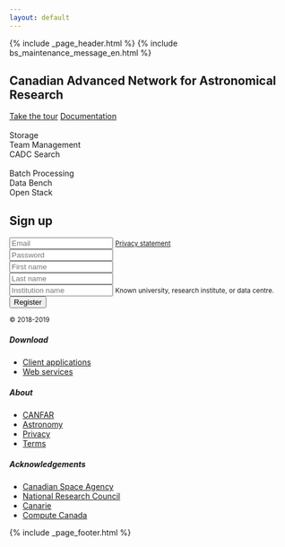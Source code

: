 ```yaml
---
layout: default
---
```


{% include _page_header.html %} {% include bs_maintenance_message_en.html %}

<div id="stars"></div>
<div class="container">
  <div class="py-3 pb-md-5">
    <div class="row">
      <div class="col-md-7 order-1 mb-4 text-center">
        <h2 class="mt-5 h4 text-left font-weight-light">Canadian Advanced Network for Astronomical Research</h2>
        <div role="toolbar" aria-label="Action button toolbar" class="pt-2 text-left">
          <a href="docs/quick_start/" class="btn btn-outline-info mr-3 font-weight-bold">Take the tour</a>
          <a href="docs/" class="btn btn-primary">Documentation</a>
        </div>
        <br />
        <div class="mt-md-5">
          <div class="row text-center mb-3">
            <div class="mx-1 col">
              <a href="http://apps.canfar.net/storage/list" class="text-secondary">
                <i class="fas fa-hdd service-link"></i>
              </a>
              <div>
                <span>Storage</span>
              </div>
            </div>
            <div class="mx-1 col">
              <a href="http://apps.canfar.net/gmui" class="text-secondary">
                <i class="fas fa-users service-link"></i>
              </a>
              <div>
                <span>Team Management</span>
              </div>
            </div>
            <div class="mx-1 col">
              <a href="http://www.cadc-ccda.hia-iha.nrc-cnrc.gc.ca/en/search/" class="text-secondary">
                <i class="fas fa-archive service-link"></i>
              </a>
              <div>
                <span>CADC Search</span>
              </div>
            </div>
          </div>
          <br />
          <div class="row text-center">
            <div class="mx-1 col">
              <a href="http://apps.canfar.net/processing/batchjobs" class="text-secondary">
                <i class="fas fa-microchip service-link"></i>
              </a>
              <div>
                <span>Batch Processing</span>
              </div>
            </div>
            <div class="mx-1 col">
              <a href="http://proto.canfar.net" class="text-secondary">
                <i class="fas fa-desktop service-link"></i>
              </a>
              <div>
                <span>Data Bench</span>
              </div>
            </div>
            <div class="mx-1 col">
              <a href="http://apps.canfar.net/processing/vmod" class="text-secondary">
                <i class="fas fa-power-off service-link"></i>
              </a>
              <div>
                <span>Open Stack</span>
              </div>
            </div>
          </div>
        </div>
      </div>
      <div class="col-md-4 offset-md-1 order-md-2 pl-1">
        <div class="border-bottom">
          <div class="mb-2">
            <h2 class="mt-3 font-weight-bold">Sign up</h2>
            <form name="register" action="#">
              <div class="form-group">
                <label for="email" hidden>Email address</label>
                <input type="email" class="form-control" id="email" aria-describedby="emailHelp" placeholder="Email">
                <small id="emailHelp" class="form-text text-muted"><a href="#">Privacy statement</a></small>
              </div>
              <div class="form-group">
                <label for="password" hidden>Password</label>
                <input type="password" class="form-control" id="password" aria-describedby="passwordHelp" placeholder="Password">
              </div>
              <div class="form-group">
                <div class="form-row">
                  <div class="col">
                    <label for="firstName" hidden>First name</label>
                    <input type="text" class="form-control" id="firstName" aria-describedby="firstNameHelp" placeholder="First name">
                  </div>
                  <div class="col">
                    <label for="lastName" hidden>Last name</label>
                    <input type="text" class="form-control" id="lastName" aria-describedby="firstNameHelp" placeholder="Last name">
                  </div>
                </div>
              </div>
              <div class="form-group">
                <label for="institution" hidden>Institution</label>
                <input type="institution" class="form-control" id="institution" aria-describedby="institutionHelp" placeholder="Institution name">
                <small id="institutionHelp" class="form-text text-muted">Known university, research institute, or data centre.</small>
              </div>
              <input type="submit" class="btn btn-primary" value="Register" />
            </form>
          </div>
        </div>
      </div>
    </div>
  </div>  
  <footer class="my-md-5 pt-md-3 border-top">
    <div class="row">
      <div class="col-12 col-md">
        <small class="d-block mb-3 text-muted">© 2018-2019</small>
      </div>
      <div class="col-6 col-md">
        <h5>Download</h5>
        <ul class="list-unstyled text-small">
          <li><a class="text-muted" href="#">Client applications</a></li>
          <li><a class="text-muted" href="#">Web services</a></li>
        </ul>
      </div>
      <div class="col-6 col-md">
        <h5 hidden>Resources</h5>
        <div class="social-link-toolbar" role="toolbar">
          <a href="https://github.com/opencadc" class="social-link pl-sm-1" aria-label="Center Align">
            <i class="fab fa-github fa-3x" aria-hidden="true"></i>
          </a>
          <a href="https://twitter.com/AstroCADC" class="social-link" aria-label="Center Align">
            <i class="fab fa-twitter fa-3x" aria-hidden="true"></i>
          </a>
          <a href="/en/slack" class="social-link" aria-label="Center Align">
            <i class="fab fa-slack fa-3x" aria-hidden="true"></i>
          </a>
        </div>
      </div>
      <div class="col-6 col-md">
        <h5>About</h5>
        <ul class="list-unstyled text-small">
          <li><a class="text-muted" href="#">CANFAR</a></li>
          <li><a class="text-muted" href="#">Astronomy</a></li>
          <li><a class="text-muted" href="#">Privacy</a></li>
          <li><a class="text-muted" href="#">Terms</a></li>
        </ul>
      </div>
      <div class="col-6 col-md">
        <h5>Acknowledgements</h5>
        <ul class="list-unstyled text-small">
          <li><a class="text-muted" href="http://www.asc-csa.gc.ca/eng/">Canadian Space Agency</a></li>
          <li><a class="text-muted" href="http://www.nrc-cnrc.gc.ca/eng/">National Research Council</a></li>
          <li><a class="text-muted" href="https://www.canarie.ca/">Canarie</a></li>
          <li><a class="text-muted" href="https://www.computecanada.ca/">Compute Canada</a></li>
        </ul>
      </div>      
    </div>
  </footer>
  {% include _page_footer.html %}
</div>
